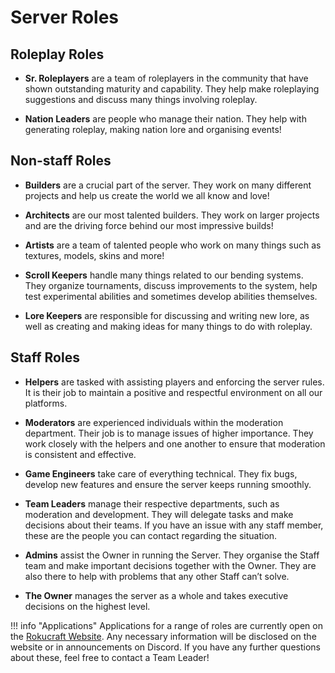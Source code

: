 # Server Roles

## Roleplay Roles

- **Sr. Roleplayers** are a team of roleplayers in the community that have shown outstanding maturity and capability. They help make roleplaying suggestions and discuss many things involving roleplay.

- **Nation Leaders** are people who manage their nation. They help with generating roleplay, making nation lore and organising events!

## Non-staff Roles

- **Builders** are a crucial part of the server. They work on many different projects and help us create the world we all know and love!

- **Architects** are our most talented builders. They work on larger projects and are the driving force behind our most impressive builds!

- **Artists** are a team of talented people who work on many things such as textures, models, skins and more!

- **Scroll Keepers** handle many things related to our bending systems. They organize tournaments, discuss improvements to the system, help test experimental abilities and sometimes develop abilities themselves.

- **Lore Keepers** are responsible for discussing and writing new lore, as well as creating and making ideas for many things to do with roleplay.

## Staff Roles

- **Helpers** are tasked with assisting players and enforcing the server rules. It is their job to maintain a positive and respectful environment on all our platforms.

- **Moderators** are experienced individuals within the moderation department. Their job is to manage issues of higher importance. They work closely with the helpers and one another to ensure that moderation is consistent and effective.

- **Game Engineers** take care of everything technical. They fix bugs, develop new features and ensure the server keeps running smoothly.

- **Team Leaders** manage their respective departments, such as moderation and development. They will delegate tasks and make decisions about their teams. If you have an issue with any staff member, these are the people you can contact regarding the situation.

- **Admins** assist the Owner in running the Server. They organise the Staff team and make important decisions together with the Owner. They are also there to help with problems that any other Staff can’t solve.

- **The Owner** manages the server as a whole and takes executive decisions on the highest level.

!!! info "Applications" 
    Applications for a range of roles are currently open on the <a href="https://www.rokucraft.com/apply" target="_blank">Rokucraft Website</a>. Any necessary information will be disclosed on the website or in announcements on Discord. If you have any further questions about these, feel free to contact a Team Leader!
